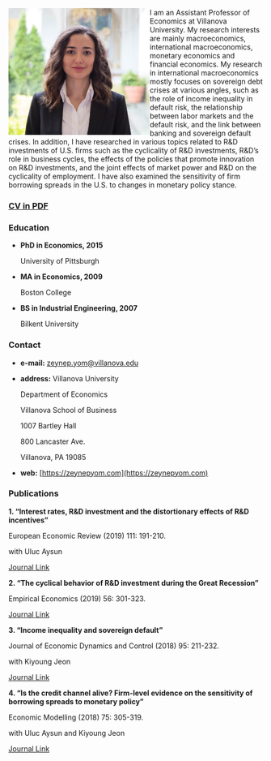  <img src="https://github.com/zeynepyom/zeynepyom.github.io/blob/master/IMG_1923.jpg" height="250" weight="250" align="left"/> I am an Assistant Professor of Economics at Villanova University. My research interests are mainly macroeconomics, international macroeconomics, monetary economics and financial economics. My research in international macroeconomics mostly focuses on sovereign debt crises at various angles, such as the role of income inequality in default risk, the relationship between labor markets and the default risk, and the link between banking and sovereign default crises. In addition, I have researched in various topics related to R&D investments of U.S. firms such as the cyclicality of R&D investments, R&D’s role in business cycles, the effects of the policies that promote innovation on R&D investments, and the joint effects of market power and R&D on the cyclicality of employment. I have also examined the sensitivity of firm borrowing spreads in the U.S. to changes in monetary policy stance.


### [**CV in PDF**](https://www.dropbox.com/s/9o9e9goq8rgqj41/cv.pdf?dl=0)

### Education
- **PhD in Economics, 2015**

  University of Pittsburgh
- **MA in Economics, 2009**

  Boston College
- **BS in Industrial Engineering, 2007**

  Bilkent University
  
### Contact 
- **e-mail:** <a href="mailto:zeynep.yom@villanova.edu">zeynep.yom@villanova.edu</a>
- **address:** Villanova University 
  
  Department of Economics 
  
  Villanova School of Business 
  
  1007 Bartley Hall
  
  800 Lancaster Ave. 
  
  Villanova, PA 19085
- **web:** [https://zeynepyom.com](https://zeynepyom.com)

### Publications

**1. “Interest rates, R&D investment and the distortionary effects of R&D incentives”**

European Economic Review (2019) 111: 191-210. 

with Uluc Aysun

[Journal Link](https://www.sciencedirect.com/science/article/abs/pii/S0014292118301673) 

**2. “The cyclical behavior of R&D investment during the Great Recession”**

Empirical Economics (2019) 56: 301-323.

[Journal Link](https://link.springer.com/article/10.1007/s00181-017-1358-7)

**3. “Income inequality and sovereign default”**

Journal of Economic Dynamics and Control (2018) 95: 211-232. 

with Kiyoung Jeon

[Journal Link](https://www.sciencedirect.com/science/article/abs/pii/S0165188918302562)

**4. “Is the credit channel alive? Firm-level evidence on the sensitivity of borrowing spreads to monetary policy”** 

Economic Modelling (2018) 75: 305-319. 

with Uluc Aysun and Kiyoung Jeon

[Journal Link](https://www.sciencedirect.com/science/article/abs/pii/S0264999318303171)


